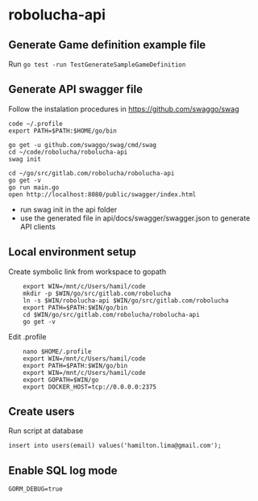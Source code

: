 # robolucha-api

## Generate Game definition example file

Run `go test -run TestGenerateSampleGameDefinition`

## Generate API swagger file 

Follow the instalation procedures in https://github.com/swaggo/swag

```
code ~/.profile
export PATH=$PATH:$HOME/go/bin

go get -u github.com/swaggo/swag/cmd/swag
cd ~/code/robolucha/robolucha-api
swag init

cd ~/go/src/gitlab.com/robolucha/robolucha-api
go get -v
go run main.go
open http://localhost:8080/public/swagger/index.html

```
- run swag init in the api folder
- use the generated file in api/docs/swagger/swagger.json to generate API clients

## Local environment setup

Create symbolic link from workspace to gopath
```
	export WIN=/mnt/c/Users/hamil/code
	mkdir -p $WIN/go/src/gitlab.com/robolucha
	ln -s $WIN/robolucha-api $WIN/go/src/gitlab.com/robolucha
	export PATH=$PATH:$WIN/go/bin
	cd $WIN/go/src/gitlab.com/robolucha/robolucha-api
	go get -v	
```

Edit .profile
```
	nano $HOME/.profile
	export WIN=/mnt/c/Users/hamil/code
	export PATH=$PATH:$WIN/go/bin
	export WIN=/mnt/c/Users/hamil/code
	export GOPATH=$WIN/go
	export DOCKER_HOST=tcp://0.0.0.0:2375
```

## Create users

Run script at database 
```
insert into users(email) values('hamilton.lima@gmail.com');
```

## Enable SQL log mode 

```
GORM_DEBUG=true
```
